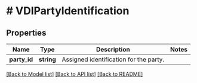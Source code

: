 # # VDIPartyIdentification

## Properties

Name | Type | Description | Notes
------------ | ------------- | ------------- | -------------
**party_id** | **string** | Assigned identification for the party. |

[[Back to Model list]](../../README.md#models) [[Back to API list]](../../README.md#endpoints) [[Back to README]](../../README.md)
